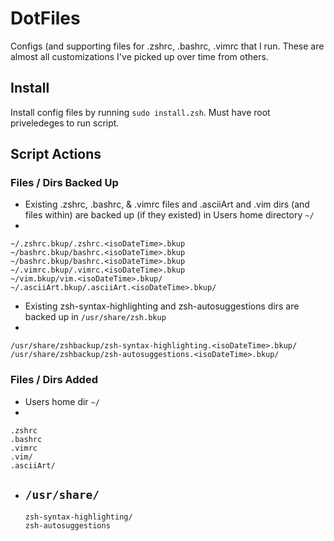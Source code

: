 # DotFiles
Configs (and supporting files for .zshrc, .bashrc, .vimrc that I run. These are almost all customizations I've picked up over time from others.

## Install
Install config files by running `sudo install.zsh`.  Must have root priveledeges to run script.

## Script Actions
### Files / Dirs Backed Up
-  Existing .zshrc, .bashrc, & .vimrc files and .asciiArt and .vim dirs (and files within) are backed up (if they existed) in Users home directory `~/`
  -
  ```
  ~/.zshrc.bkup/.zshrc.<isoDateTime>.bkup 
  ~/bashrc.bkup/bashrc.<isoDateTime>.bkup
  ~/bashrc.bkup/bashrc.<isoDateTime>.bkup
  ~/.vimrc.bkup/.vimrc.<isoDateTime>.bkup
  ~/vim.bkup/vim.<isoDateTime>.bkup/
  ~/.asciiArt.bkup/.asciiArt.<isoDateTime>.bkup/
  ```
-  Existing zsh-syntax-highlighting and zsh-autosuggestions dirs are backed up in `/usr/share/zsh.bkup`
  -
  ```
  /usr/share/zshbackup/zsh-syntax-highlighting.<isoDateTime>.bkup/
  /usr/share/zshbackup/zsh-autosuggestions.<isoDateTime>.bkup/
  ```
### Files / Dirs Added
-  Users home dir `~/`
  - 
  ```
  .zshrc
  .bashrc
  .vimrc
  .vim/
  .asciiArt/
  ```
- `/usr/share/`
  -
  ```
  zsh-syntax-highlighting/
  zsh-autosuggestions
  ```
